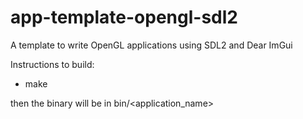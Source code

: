 # app-template-opengl-sdl2
A template to write OpenGL applications using SDL2 and Dear ImGui

Instructions to build:
- make

then the binary will be in bin/<application_name>
